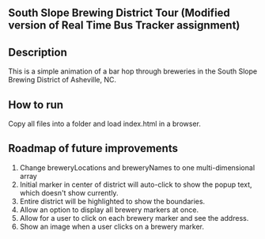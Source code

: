 ## South Slope Brewing District Tour (Modified version of Real Time Bus Tracker assignment)

## Description 
This is a simple animation of a bar hop through breweries in the South Slope Brewing District of Asheville, NC.

## How to run
 Copy all files into a folder and load index.html in a browser.

## Roadmap of future improvements
  1. Change breweryLocations and breweryNames to one multi-dimensional array
  2. Initial marker in center of district will auto-click to show the popup text, which doesn't show currently.
  3. Entire district will be highlighted to show the boundaries.
  4. Allow an option to display all brewery markers at once. 
  5. Allow for a user to click on each brewery marker and see the address.
  6. Show an image when a user clicks on a brewery marker.
